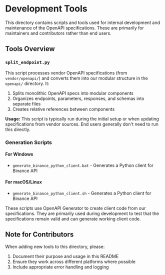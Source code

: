 # Development Tools

This directory contains scripts and tools used for internal development and maintenance of the OpenAPI specifications. These are primarily for maintainers and contributors rather than end users.

## Tools Overview

### `split_endpoint.py`

This script processes vendor OpenAPI specifications (from `vendor/openapi/`) and converts them into our modular structure in the `openapi/` directory. It:

1. Splits monolithic OpenAPI specs into modular components
2. Organizes endpoints, parameters, responses, and schemas into separate files
3. Creates relative references between components

**Usage:** This script is typically run during the initial setup or when updating specifications from vendor sources. End users generally don't need to run this directly.

### Generation Scripts

#### For Windows

- `generate_binance_python_client.bat` - Generates a Python client for Binance API

#### For macOS/Linux

- `generate_binance_python_client.sh` - Generates a Python client for Binance API

These scripts use OpenAPI Generator to create client code from our specifications. They are primarily used during development to test that the specifications remain valid and can generate working client code.

## Note for Contributors

When adding new tools to this directory, please:

1. Document their purpose and usage in this README
2. Ensure they work across different platforms where possible
3. Include appropriate error handling and logging 
